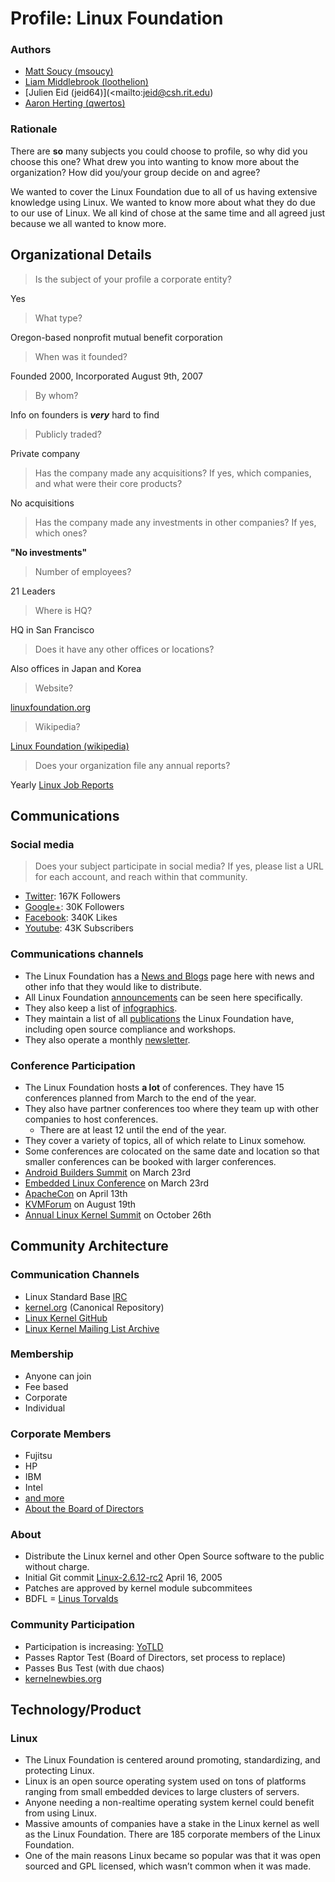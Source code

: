 Profile: Linux Foundation
=========================

### Authors
- [Matt Soucy (msoucy)](mailto:msoucy@csh.rit.edu)
- [Liam Middlebrook (loothelion)](mailto:liammiddlebrook@gmail.com)
- [Julien Eid (jeid64)](<mailto:jeid@csh.rit.edu)
- [Aaron Herting (qwertos)](mailto:adh2380@rit.edu)


### Rationale

There are **so** many subjects you could choose to profile, so why did you choose this one?
What drew you into wanting to know more about the organization?
How did you/your group decide on and agree?

We wanted to cover the Linux Foundation due to all of us having extensive knowledge using Linux. We wanted to know more about what they do due to our use of Linux. We all kind of chose at the same time and all agreed just because we all wanted to know more.

## Organizational Details

>	Is the subject of your profile a corporate entity?

Yes

>	What type?

Oregon-based nonprofit mutual benefit corporation

>	When was it founded?

Founded 2000, Incorporated August 9th, 2007

>	By whom?

Info on founders is ***very*** hard to find

>	Publicly traded?

Private company

>	Has the company made any acquisitions? If yes, which companies, and what were their core products?

No acquisitions

>	Has the company made any investments in other companies? If yes, which ones?

**"No investments"**

>	Number of employees?

21 Leaders

>	Where is HQ?

HQ in San Francisco

>	Does it have any other offices or locations?

Also offices in Japan and Korea

>	Website?

[linuxfoundation.org](http://linuxfoundation.org)

>	Wikipedia?

[Linux Foundation (wikipedia)](http://en.wikipedia.org/wiki/Linux_Foundation)

>	Does your organization file any annual reports?

Yearly [Linux Job Reports](http://www.linuxfoundation.org/publications/linux-foundation)


## Communications

### Social media

>	Does your subject participate in social media? If yes, please list a URL for each account, and reach within that community.

- [Twitter](https://twitter.com/linuxfoundation): 167K Followers
- [Google+](https://plus.google.com/+LinuxfoundationOrg/posts): 30K Followers
- [Facebook](https://www.facebook.com/TheLinuxFoundation): 340K Likes
- [Youtube](https://www.youtube.com/user/TheLinuxFoundation): 43K Subscribers


### Communications channels

- The Linux Foundation has a [News and Blogs][] page here with news and other info that they would like to distribute.
- All Linux Foundation [announcements][] can be seen here specifically.
- They also keep a list of [infographics][].
- They maintain a list of all [publications][] the Linux Foundation have, including open source compliance and workshops.
- They also operate a monthly [newsletter][].

[News and Blogs]: http://www.linuxfoundation.org/news-media/news
[announcements]: http://linuxfoundation/news-media/announcements
[infographics]: http://www.linuxfoundation.org/news-media/infographics
[publications]: http://www.linuxfoundation.org/publications
[newsletter]: http://www.linuxfoundation.org/about/stay-connected/newsletter

### Conference Participation

- The Linux Foundation hosts **a lot** of conferences. They have 15 conferences planned from March to the end of the year.
- They also have partner conferences too where they team up with other companies to host conferences.
	- There are at least 12 until the end of the year.
- They cover a variety of topics, all of which relate to Linux somehow.
- Some conferences are colocated on the same date and location so that smaller conferences can be booked with larger conferences.
- [Android Builders Summit](<http://events.linuxfoundation.org/events/android-builders-summit>) on March 23rd
- [Embedded Linux Conference](<http://events.linuxfoundation.org/events/embedded-linux-conference>) on March 23rd
- [ApacheCon](<http://events.linuxfoundation.org/events/apachecon-north-america>) on April 13th
- [KVMForum](<http://events.linuxfoundation.org/events/kvm-forum>) on August 19th
- [Annual Linux Kernel Summit](<http://events.linuxfoundation.org/events/linux-kernel-summit>) on October 26th

## Community Architecture

### Communication Channels

- Linux Standard Base [IRC](irc://irc.freenode.net/lsb)
- [kernel.org](http://kernel.org) (Canonical Repository)
- [Linux Kernel GitHub](https://github.com/torvalds/linux)
- [Linux Kernel Mailing List Archive](https://lkml.org/)

### Membership

- Anyone can join
- Fee based
- Corporate
- Individual

### Corporate Members

- Fujitsu
- HP
- IBM
- Intel
- [and more](http://www.linuxfoundation.org/about/members)
- [About the Board of Directors](http://www.linuxfoundation.org/about/board-members)

### About

- Distribute the Linux kernel and other Open Source software to the public without charge.
- Initial Git commit [Linux-2.6.12-rc2](https://github.com/torvalds/linux/commit/1da177e4c3f41524e886b7f1b8a0c1fc7321cac2) April 16, 2005
- Patches are approved by kernel module subcommitees
- BDFL = [Linus Torvalds](http://en.wikipedia.org/wiki/Linus_Torvalds)

### Community Participation

- Participation is increasing: [YoTLD](http://www.zdnet.com/article/linus-torvalds-still-wants-the-linux-desktop/)
- Passes Raptor Test (Board of Directors, set process to replace)
- Passes Bus Test (with due chaos)
- [kernelnewbies.org](http://kernelnewbies.org/)

## Technology/Product

### Linux

- The Linux Foundation is centered around promoting, standardizing, and protecting Linux.
- Linux is an open source operating system used on tons of platforms ranging from small embedded devices to large clusters of servers.
- Anyone needing a non-realtime operating system kernel could benefit from using Linux.
- Massive amounts of companies have a stake in the Linux kernel as well as the Linux Foundation. There are 185 corporate members of the Linux Foundation.
- One of the main reasons Linux became so popular was that it was open sourced and GPL licensed, which wasn’t common when it was made.
